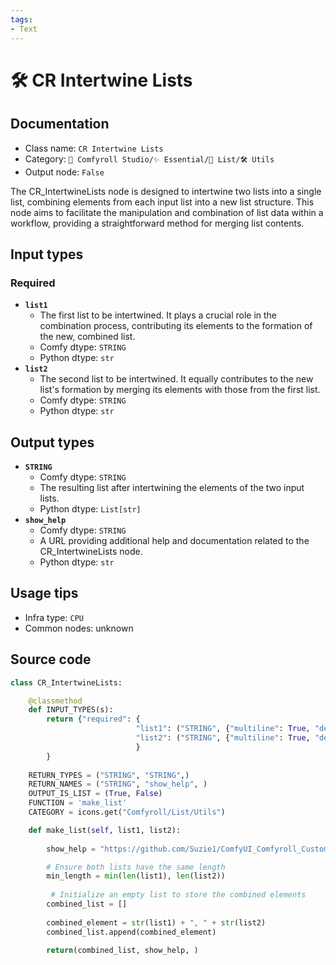 ```yaml
---
tags:
- Text
---
```


# 🛠️ CR Intertwine Lists
## Documentation
- Class name: `CR Intertwine Lists`
- Category: `🧩 Comfyroll Studio/✨ Essential/📜 List/🛠️ Utils`
- Output node: `False`

The CR_IntertwineLists node is designed to intertwine two lists into a single list, combining elements from each input list into a new list structure. This node aims to facilitate the manipulation and combination of list data within a workflow, providing a straightforward method for merging list contents.
## Input types
### Required
- **`list1`**
    - The first list to be intertwined. It plays a crucial role in the combination process, contributing its elements to the formation of the new, combined list.
    - Comfy dtype: `STRING`
    - Python dtype: `str`
- **`list2`**
    - The second list to be intertwined. It equally contributes to the new list's formation by merging its elements with those from the first list.
    - Comfy dtype: `STRING`
    - Python dtype: `str`
## Output types
- **`STRING`**
    - Comfy dtype: `STRING`
    - The resulting list after intertwining the elements of the two input lists.
    - Python dtype: `List[str]`
- **`show_help`**
    - Comfy dtype: `STRING`
    - A URL providing additional help and documentation related to the CR_IntertwineLists node.
    - Python dtype: `str`
## Usage tips
- Infra type: `CPU`
- Common nodes: unknown


## Source code
```python
class CR_IntertwineLists:

    @classmethod
    def INPUT_TYPES(s):
        return {"required": {
                            "list1": ("STRING", {"multiline": True, "default": "", "forceInput": True}),
                            "list2": ("STRING", {"multiline": True, "default": "", "forceInput": True}),
                            }              
        }
        
    RETURN_TYPES = ("STRING", "STRING",)
    RETURN_NAMES = ("STRING", "show_help", )  
    OUTPUT_IS_LIST = (True, False)      
    FUNCTION = 'make_list'
    CATEGORY = icons.get("Comfyroll/List/Utils")

    def make_list(self, list1, list2):
           
        show_help = "https://github.com/Suzie1/ComfyUI_Comfyroll_CustomNodes/wiki/List-Nodes#cr-intertwine-lists"      

        # Ensure both lists have the same length
        min_length = min(len(list1), len(list2))
        
         # Initialize an empty list to store the combined elements
        combined_list = []
        
        combined_element = str(list1) + ", " + str(list2)
        combined_list.append(combined_element)
        
        return(combined_list, show_help, )            

```
